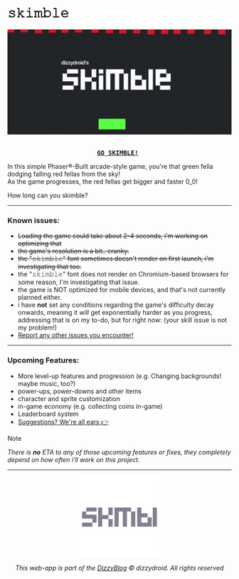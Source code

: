 # 𝚜𝚔𝚒𝚖𝚋𝚕𝚎

<div id="header" align="center">
 <img src="assets/img/skimblegif.gif">
</div>

<pre align = "center"> <b> 
<a href="https://dizzydroid.github.io/skimble/">GO SKIMBLE!</a> </b>
</pre>

In this simple Phaser®-Built arcade-style game, you're that green fella dodging falling red fellas from the sky!<br>
As the game progresses, the red fellas get bigger and faster 0_0!<br>

How long can you skimble?

______________________________________
### Known issues: 
- ~~Loading the game could take about 2-4 seconds, i'm working on optimizing that~~
- ~~the game's resolution is a bit.. cranky.~~
- ~~the "𝚜𝚔𝚒𝚖𝚋𝚕𝚎" font sometimes doesn't render on first launch, i'm investigating that too.~~
- the "𝚜𝚔𝚒𝚖𝚋𝚕𝚎" font does not render on Chromium-based browsers for some reason, I'm investigating that issue.
- the game is NOT optimized for mobile devices, and that's not currently planned either.
- i have <b>not</b> set any conditions regarding the game's difficulty decay onwards, meaning it <i>will</i> get exponentially harder as you progress, addressing that is on my to-do, but for right now: (your skill issue is not my problem!)
- [Report any other issues you encounter!](https://github.com/dizzydroid/skimble/issues)
___________________________________________________________

### Upcoming Features: 
- More level-up features and progression (e.g. Changing backgrounds! maybe music, too?)
- power-ups, power-downs and other items
- character and sprite customization
- in-game economy (e.g. collecting coins in-game)
- Leaderboard system
- [Suggestions? We're all ears 👉️ ](https://github.com/dizzydroid/skimble/discussions)

> [!NOTE]
<i>There is <b>no</b> ETA to any of those upcoming features or fixes, they completely depend on how often i'll work on this project.
___________________________________________________________

<div id="footer" align="center">
 <img src="assets/img/skmbl_logo.png">
</div>


<p align="center"> This web-app is part of the <a href = "https://dizzydroid.github.io/blog.html">DizzyBlog</a> © dizzydroid. All rights reserved </p>


